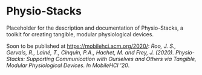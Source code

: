 # Physio-Stacks

Placeholder for the description and documentation of Physio-Stacks, a toolkit for creating tangible, modular physiological devices.


Soon to be published at https://mobilehci.acm.org/2020/: *Roo, J. S., Gervais, R., Lainé, T., Cinquin, P.A., Hachet, M. and Frey, J. (2020). Physio-Stacks: Supporting Communication with Ourselves and Others via Tangible, Modular Physiological Devices. In MobileHCI '20*.
